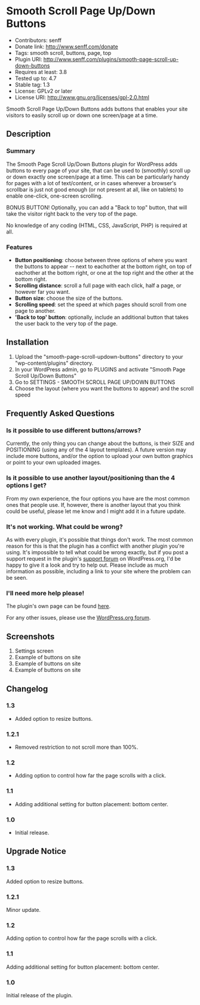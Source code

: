 # Smooth Scroll Page Up/Down Buttons
* Contributors: senff
* Donate link: http://www.senff.com/donate
* Tags: smooth scroll, buttons, page, top
* Plugin URI: http://www.senff.com/plugins/smooth-page-scroll-up-down-buttons
* Requires at least: 3.8
* Tested up to: 4.7
* Stable tag: 1.3
* License: GPLv2 or later
* License URI: http://www.gnu.org/licenses/gpl-2.0.html

Smooth Scroll Page Up/Down Buttons adds buttons that enables your site visitors to easily scroll up or down one screen/page at a time.

## Description

### Summary

The Smooth Page Scroll Up/Down Buttons plugin for WordPress adds buttons to every page of your site, that can be used to (smoothly) scroll up or down exactly one screen/page at a time. This can be particularly handy for pages with a lot of text/content, or in cases wherever a browser's scrollbar is just not good enough (or not present at all, like on tablets) to enable one-click, one-screen scrolling.

BONUS BUTTON! Optionally, you can add a "Back to top" button, that will take the visitor right back to the very top of the page.

No knowledge of any coding (HTML, CSS, JavaScript, PHP) is required at all.

### Features

* **Button positioning**: choose between three options of where you want the buttons to appear -- next to eachother at the bottom right, on top of eachother at the bottom right, or one at the top right and the other at the bottom right.
* **Scrolling distance**: scroll a full page with each click, half a page, or however far you want.
* **Button size**: choose the size of the buttons.
* **Scrolling speed**: set the speed at which pages should scroll from one page to another.
* **'Back to top' button**: optionally, include an additional button that takes the user back to the very top of the page.

## Installation 

1. Upload the "smooth-page-scroll-updown-buttons" directory to your "wp-content/plugins" directory.
2. In your WordPress admin, go to PLUGINS and activate "Smooth Page Scroll Up/Down Buttons"
3. Go to SETTINGS - SMOOTH SCROLL PAGE UP/DOWN BUTTONS
4. Choose the layout (where you want the buttons to appear) and the scroll speed

## Frequently Asked Questions

### Is it possible to use different buttons/arrows?
Currently, the only thing you can change about the buttons, is their SIZE and POSITIONING (using any of the 4 layout templates). A future version may include more buttons, and/or the option to upload your own button graphics or point to your own uploaded images. 

### Is it possible to use another layout/positioning than the 4 options I get?
From my own experience, the four options you have are the most common ones that people use. If, however, there is another layout that you think could be useful, please let me know and I might add it in a future update.

### It's not working. What could be wrong?
As with every plugin, it's possible that things don't work. The most common reason for this is that the plugin has a conflict with another plugin you're using. It's impossible to tell what could be wrong exactly, but if you post a support request in the plugin's [support forum](https://wordpress.org/support/plugin/smooth-page-scroll-updown-buttons) on WordPress.org, I'd be happy to give it a look and try to help out. Please include as much information as possible, including a link to your site where the problem can be seen.

### I'll need more help please!
The plugin's own page can be found [here](http://www.senff.com/plugins/smooth-page-scroll-up-down-buttons).

For any other issues, please use the [WordPress.org forum](https://wordpress.org/support/plugin/smooth-page-scroll-updown-buttons).


## Screenshots

1. Settings screen
2. Example of buttons on site
3. Example of buttons on site
4. Example of buttons on site

## Changelog

### 1.3
* Added option to resize buttons.

### 1.2.1
* Removed restriction to not scroll more than 100%.

### 1.2 
* Adding option to control how far the page scrolls with a click.

### 1.1 
* Adding additional setting for button placement: bottom center.

### 1.0 
* Initial release.


## Upgrade Notice 

### 1.3
Added option to resize buttons.

### 1.2.1
Minor update.

### 1.2
Adding option to control how far the page scrolls with a click.

### 1.1 
Adding additional setting for button placement: bottom center.

### 1.0 
Initial release of the plugin.